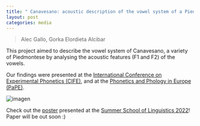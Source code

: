 ```yaml
---
title: " Canavesano: acoustic description of the vowel system of a Piedmontese variety"
layout: post
categories: media
---
```


> Alec Gallo, Gorka Elordieta Alcibar

This project aimed to describe the vowel system of Canavesano, a variety of Piedmontese by analysing the acoustic features (F1 and F2) of the vowels. 

Our findings were presented at the [International Conference on Experimental Phonetics (CIFE)](https://cife2023.webs.uvigo.es/wp-content/uploads/2023/06/ProgramaWeb.pdf), and at the [Phonetics and Phology in Europe (PaPE)](https://pape-conference.org/programme.html#content4-4t). 

![imagen](https://github.com/alecgallo/alecgallo.github.io/blob/master/Vowel_Inventory.png)

Check out the [poster](https://drive.google.com/file/d/1Ltz9kF-74DTSn409ELm-wK_ip4jpcI2D/view?usp=sharing) presented at the [Summer School of Linguistics 2022](https://ssol.ff.cuni.cz/past-years/ssol-2022/)! 
Paper will be out soon :)

